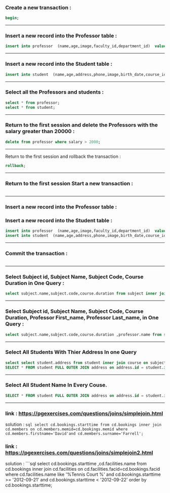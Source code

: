 ### Create a new transaction :
```sql
begin;
```
________________________________________________________________________________________________________________________________________________________
### Insert a new record into the Professor table :
```sql 
insert into professor  (name,age,image,faculty_id,department_id)  values ('soad',30,bytea('/home/eman/Templates'),1,2); 
```
_________________________________________________________________________________________________________________________________________________________
### Insert a new record into the Student table :
```sql
insert into student  (name,age,address,phone,image,birth_date,course_id,address_id,height)  values ('lara',22,'eeee',0012,bytea('/home/eman/Templates'),20,18,1,160);
```
_________________________________________________________________________________________________________________________________________________________
### Select all the Professors and students :
```sql
select * from professor;
select * from student;
```
_________________________________________________________________________________________________________________________________________________________
### Return to the first session and delete the Professors with the salary greater than 20000 :
```sql 
delete from professor where salary > 2000;
```
_________________________________________________________________________________________________________________________________________________________
Return to the first session and rollback the transaction :
```sql
rollback; 
```
_________________________________________________________________________________________________________________________________________________________
### Return to the first session Start a new transaction :
```sql begin;
```
_________________________________________________________________________________________________________________________________________________________
### Insert a new record into the Professor table :
### Insert a new record into the Student table :
```sql 
insert into professor  (name,age,image,faculty_id,department_id)  values ('salwa',30,bytea('/home/eman/Templates'),1,2);
insert into student  (name,age,address,phone,image,birth_date,course_id,address_id,height)  values ('samar',22,'eeee',0012,bytea('/home/eman/Templates'),20,18,1,160);
```
_________________________________________________________________________________________________________________________________________________________
### Commit the transaction :
```sql commit;
```
________________________________________________________________________________________________________________________________________________________
### Select Subject id, Subject Name, Subject Code, Course Duration in One Query :
```sql 
select subject.name,subject.code,course.duration from subject inner join course on subject.id=course.subject_id;
```
________________________________________________________________________________________________________________________________________________________
### Select Subject id, Subject Name, Subject Code, Course Duration, Professor First_name, Professor Last_name, in One Query :
```sql 
select subject.name,subject.code,course.duration ,professor.name from subject inner join course on subject.id=course.subject_id inner join professor on subject.id=professor.id;
```
________________________________________________________________________________________________________________________________________________________
### Select All Students With Thier Address In one Query
```sql 
select select student.address from student inner join course on subject.id=course.subject_id inner join on professor subject.id=professor.id;
SELECT * FROM student FULL OUTER JOIN address on address.id = student.id;
```
________________________________________________________________________________________________________________________________________________________
### Select All Student Name In Every Couse.
```sql
SELECT * FROM student FULL OUTER JOIN address on address.id = student.id; 
```
__________________________________________________________________________________________________________________________________________________________________________________________________________________________________________________________________________________________________________________


### link : https://pgexercises.com/questions/joins/simplejoin.html
  solution : ```sql select cd.bookings.starttime from cd.bookings inner join cd.members on cd.members.memid=cd.bookings.memid where cd.members.firstname='David'and cd.members.surname='Farrell';  ```
  
### link : https://pgexercises.com/questions/joins/simplejoin2.html
   solution : ```sql 
   select cd.bookings.starttime ,cd.facilities.name from cd.bookings inner join cd.facilities on cd.facilities.facid=cd.bookings.facid where   cd.facilities.name like '%Tennis Court %' and cd.bookings.starttime >= '2012-09-21' and cd.bookings.starttime < '2012-09-22'  order by cd.bookings.starttime;
```
